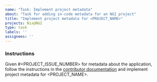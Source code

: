 ```yaml
---
name: "Task: Implement project metadata"
about: "Task for adding in-code metadata for an NGI project"
title: "Implement project metadata for <PROJECT_NAME>"
projects: Nix@NGI
type: task
labels: ''
assignees: ''
---
```


### Instructions

<!-- Replace <PROJECT_NAME> in the title and the body of this issue with the project's name. -->

<!-- Replace `<PROJECT_ISSUE_NUMBER>` with the issue number that contains the project's triaged information.
If one doesn't exist, create it by following the instructions in the [contributor documentation](https://github.com/ngi-nix/ngipkgs/blob/main/CONTRIBUTING.md#triaging-an-ngi-project). -->

Given #<PROJECT_ISSUE_NUMBER> for metadata about the application, follow the instructions in the [contributor documentation](https://github.com/ngi-nix/ngipkgs/blob/main/CONTRIBUTING.md#addingexposing-an-ngi-project) and implement project metadata for <PROJECT_NAME>.
